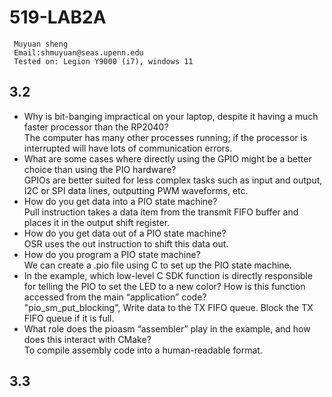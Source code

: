 # 519-LAB2A
```   
 Muyuan sheng
 Email:shmuyuan@seas.upenn.edu
 Tested on: Legion Y9000 (i7), windows 11    

```  
## 3.2
* Why is bit-banging impractical on your laptop, despite it having a much faster processor than the RP2040?   
    The computer has many other processes running; if the processor is interrupted will have lots of communication errors.
* What are some cases where directly using the GPIO might be a better choice than using the PIO hardware?  
    GPIOs are better suited for less complex tasks such as input and output, I2C or SPI data lines, outputting PWM waveforms, etc.
* How do you get data into a PIO state machine?  
    Pull instruction takes a data item from the transmit FIFO buffer and places it in the output shift register.
* How do you get data out of a PIO state machine?  
   OSR uses the out instruction to shift this data out.
* How do you program a PIO state machine?  
   We can create a .pio file using C to set up the PIO state machine.
* In the example, which low-level C SDK function is directly responsible for telling the PIO to set the LED to a new color? How is this function accessed from the main “application” code?  
   "pio_sm_put_blocking", Write data to the TX FIFO queue. Block the TX FIFO queue if it is full.  
* What role does the pioasm “assembler” play in the example, and how does this interact with CMake?  
    To compile assembly code into a human-readable format. 
 ## 3.3
